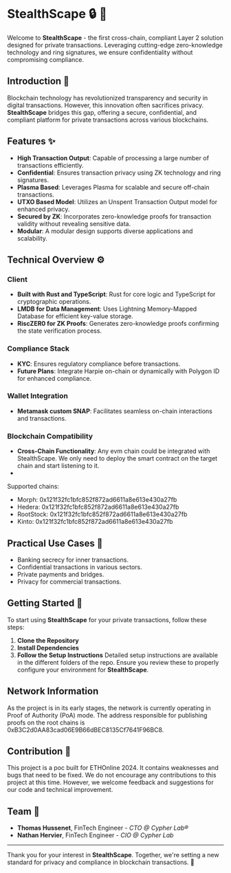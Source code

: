 # StealthScape :lock: :key:

Welcome to **StealthScape** - the first cross-chain, compliant Layer 2 solution designed for private transactions. Leveraging cutting-edge zero-knowledge technology and ring signatures, we ensure confidentiality without compromising compliance.


## Introduction :page_facing_up:

Blockchain technology has revolutionized transparency and security in digital transactions. However, this innovation often sacrifices privacy. **StealthScape** bridges this gap, offering a secure, confidential, and compliant platform for private transactions across various blockchains.

## Features :sparkles:

- **High Transaction Output**: Capable of processing a large number of transactions efficiently.
- **Confidential**: Ensures transaction privacy using ZK technology and ring signatures.
- **Plasma Based**: Leverages Plasma for scalable and secure off-chain transactions.
- **UTXO Based Model**: Utilizes an Unspent Transaction Output model for enhanced privacy.
- **Secured by ZK**: Incorporates zero-knowledge proofs for transaction validity without revealing sensitive data.
- **Modular**: A modular design supports diverse applications and scalability.

## Technical Overview :gear:

### Client
- **Built with Rust and TypeScript**: Rust for core logic and TypeScript for cryptographic operations.
- **LMDB for Data Management**: Uses Lightning Memory-Mapped Database for efficient key-value storage.
- **RiscZER0 for ZK Proofs**: Generates zero-knowledge proofs confirming the state verification process.

### Compliance Stack
- **KYC**: Ensures regulatory compliance before transactions.
- **Future Plans**: Integrate Harpie on-chain or dynamically with Polygon ID for enhanced compliance.

### Wallet Integration
- **Metamask custom SNAP**: Facilitates seamless on-chain interactions and transactions.

### Blockchain Compatibility
- **Cross-Chain Functionality**: Any evm chain could be integrated with StealthScape. We only need to deploy the smart contract on the target chain and start listening to it.
- 
Supported chains:
- Morph: 0x121f32fc1bfc852f872ad6611a8e613e430a27fb
- Hedera: 0x121f32fc1bfc852f872ad6611a8e613e430a27fb
- RootStock: 0x121f32fc1bfc852f872ad6611a8e613e430a27fb
- Kinto: 0x121f32fc1bfc852f872ad6611a8e613e430a27fb

## Practical Use Cases :briefcase:

- Banking secrecy for inner transactions.
- Confidential transactions in various sectors.
- Private payments and bridges.
- Privacy for commercial transactions.

## Getting Started :rocket:

To start using **StealthScape** for your private transactions, follow these steps:

1. **Clone the Repository**
2. **Install Dependencies**
3. **Follow the Setup Instructions**
   Detailed setup instructions are available in the different folders of the repo. Ensure you review these to properly configure your environment for **StealthScape**.

## Network Information
As the project is in its early stages, the network is currently operating in Proof of Authority (PoA) mode. 
The address responsible for publishing proofs on the root chains is 0xB3C2d0AA83cad06E9B66dBEC8135Cf7641F96BC8.

## Contribution :handshake:
This project is a poc built for ETHOnline 2024. It contains weaknesses and bugs that need to be fixed.
We do not encourage any contributions to this project at this time. However, we welcome feedback and suggestions for our code and technical improvement.

## Team :busts_in_silhouette:

- **Thomas Hussenet**, FinTech Engineer - *CTO @ Cypher Lab®*
- **Nathan Hervier**, FinTech Engineer - *CIO @ Cypher Lab*

---

Thank you for your interest in **StealthScape**. Together, we're setting a new standard for privacy and compliance in blockchain transactions. :rocket:
